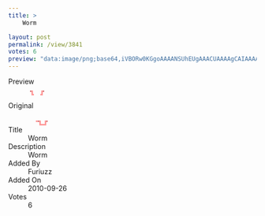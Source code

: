 ```yaml
---
title: >
    Worm

layout: post
permalink: /view/3841
votes: 6
preview: "data:image/png;base64,iVBORw0KGgoAAAANSUhEUgAAACUAAAAgCAIAAAAaMSbnAAAABnRSTlMA/wD/AP5AXyvrAAAAbklEQVRIiWP8//8fAx0BEz0tG7Vv1L5R+wbUPhYU3qzZ6PJpqSQbidcQdP8xpqeTbAFugGkaun3/Z86kon2YpqGGJ9zjmGFCBsAWF8M9fQ5sfsAEkIgkMlcQEevDPTwZR9svo/aN2jdq36h9ZAEAH2IWPfTLM+YAAAAASUVORK5CYII="
---
```

<dl class="side-by-side">
<dt>Preview</dt>
<dd>
    <img class="preview" src="data:image/png;base64,iVBORw0KGgoAAAANSUhEUgAAACUAAAAgCAIAAAAaMSbnAAAABnRSTlMA/wD/AP5AXyvrAAAAbklEQVRIiWP8//8fAx0BEz0tG7Vv1L5R+wbUPhYU3qzZ6PJpqSQbidcQdP8xpqeTbAFugGkaun3/Z86kon2YpqGGJ9zjmGFCBsAWF8M9fQ5sfsAEkIgkMlcQEevDPTwZR9svo/aN2jdq36h9ZAEAH2IWPfTLM+YAAAAASUVORK5CYII=">
</dd>
<dt>Original</dt>
<dd>
    <img class="preview" src="data:image/png;base64,iVBORw0KGgoAAAANSUhEUgAAAEAAAAAgCAYAAACinX6EAAAASklEQVR42u3VuwkAIAxAQfffINNGLOxFbRLuwEbE4uFnDAAAAAAAOJYReTJu9ykZYE2/Bth7OAFdrsfPtQIIIECvL7LVwydAsQATtFJnDrUcEi4AAAAASUVORK5CYII=">
</dd>
<dt>Title</dt>
<dd>Worm</dd>
<dt>Description</dt>
<dd>Worm</dd>
<dt>Added By</dt>
<dd>Furiuzz</dd>
<dt>Added On</dt>
<dd>2010-09-26</dd>
<dt>Votes</dt>
<dd>6</dd>
</dl>
